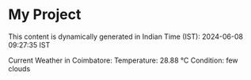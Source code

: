 # My Project

This content is dynamically generated in Indian Time (IST): 2024-06-08 09:27:35 IST


Current Weather in Coimbatore:
Temperature: 28.88 °C
Condition: few clouds
